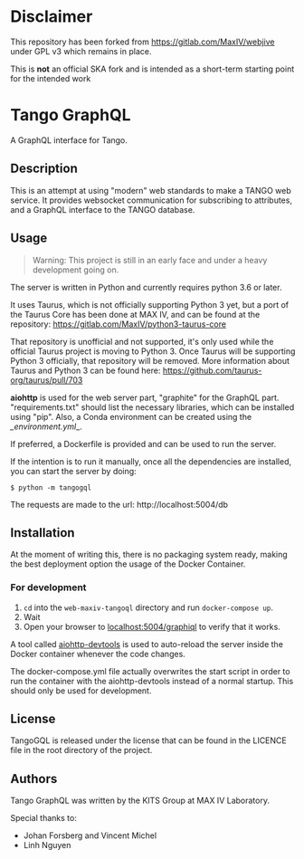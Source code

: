 # Disclaimer
This repository has been forked from https://gitlab.com/MaxIV/webjive under GPL v3 which remains in place.

This is **not** an official SKA fork and is intended as a short-term starting point for the intended work

# Tango GraphQL

A GraphQL interface for Tango.

## Description

This is an attempt at using "modern" web standards to make a TANGO web service. It provides websocket communication for subscribing to attributes, and a GraphQL interface to the TANGO database.

## Usage

> Warning: This project is still in an early face and under a heavy development going on.

The server is written in Python and currently requires python 3.6 or later.

It uses Taurus, which is not officially supporting Python 3 yet, but a port of the Taurus Core has been done at MAX IV, and can be found at the repository: https://gitlab.com/MaxIV/python3-taurus-core

That repository is unofficial and not supported, it's only used while the official Taurus project is moving to Python 3. Once Taurus will be supporting Python 3 officially, that repository will be removed. More information about Taurus and Python 3 can be found here: https://github.com/taurus-org/taurus/pull/703

__aiohttp__ is used for the web server part, "graphite" for the GraphQL part. "requirements.txt" should list the necessary libraries, which can be installed using "pip". Also, a Conda environment can be created using the *_environment.yml*_.

If preferred, a Dockerfile is provided and can be used to run the server.

If the intention is to run it manually, once all the dependencies are installed, you can start the server by doing:

```shell
$ python -m tangogql
```

The requests are made to the url: http://localhost:5004/db

## Installation

At the moment of writing this, there is no packaging system ready, making the best deployment option the usage of the Docker Container.

### For development

1. `cd` into the `web-maxiv-tangoql` directory and run `docker-compose up`.
2. Wait
3. Open your browser to [localhost:5004/graphiql](http://localhost:5004/graphiql) to verify that it works.

A tool called [aiohttp-devtools](https://github.com/aio-libs/aiohttp-devtools) is used to auto-reload the server inside the Docker container whenever the code changes.

The docker-compose.yml file actually overwrites the start script in order to run the container with the aiohttp-devtools instead of a normal startup. This should only be used for development.

## License

TangoGQL is released under the license that can be found in the LICENCE file in the root directory of the project.

## Authors

Tango GraphQL was written by the KITS Group at MAX IV Laboratory.

Special thanks to:

- Johan Forsberg and Vincent Michel
- Linh Nguyen
